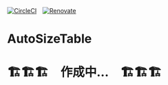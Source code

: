 [![CircleCI](https://circleci.com/gh/circleci/circleci-docs.svg?style=svg)](https://github.com/kosenda/AutoSizeTextTable)　[![Renovate](https://img.shields.io/badge/renovate-enabled-brightgreen.svg?style=flat)](https://renovatebot.com)　

# AutoSizeTable


# 🏗️🏗️🏗️　作成中...　🏗️🏗️🏗️

